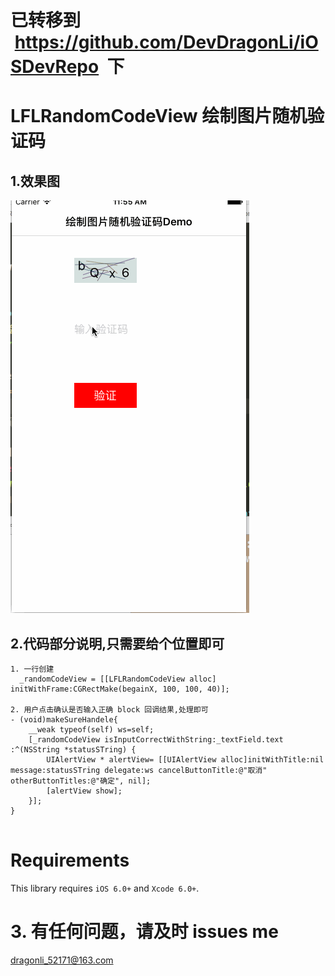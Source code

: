 # 已转移到  https://github.com/DevDragonLi/iOSDevRepo  下 

# LFLRandomCodeView 绘制图片随机验证码

## 1.效果图
![效果图](./1.gif)


## 2.代码部分说明,只需要给个位置即可

```
1. 一行创建
  _randomCodeView = [[LFLRandomCodeView alloc] initWithFrame:CGRectMake(begainX, 100, 100, 40)];

2. 用户点击确认是否输入正确 block 回调结果,处理即可 
- (void)makeSureHandele{
    __weak typeof(self) ws=self;
    [_randomCodeView isInputCorrectWithString:_textField.text :^(NSString *statusSTring) {
        UIAlertView * alertView= [[UIAlertView alloc]initWithTitle:nil message:statusSTring delegate:ws cancelButtonTitle:@"取消" otherButtonTitles:@"确定", nil];
        [alertView show];
    }];
}


```
  
Requirements
==============
This library requires `iOS 6.0+` and `Xcode 6.0+`.

# 3. 有任何问题，请及时 issues me 
 <dragonli_52171@163.com>   
